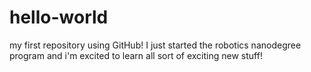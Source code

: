 # hello-world
my first repository using GitHub!
I just started the robotics nanodegree program and i'm excited to learn all sort of exciting new stuff!
